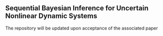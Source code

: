 ## Sequential Bayesian Inference for Uncertain Nonlinear Dynamic Systems

The repository will be updated upon acceptance of the associated paper
